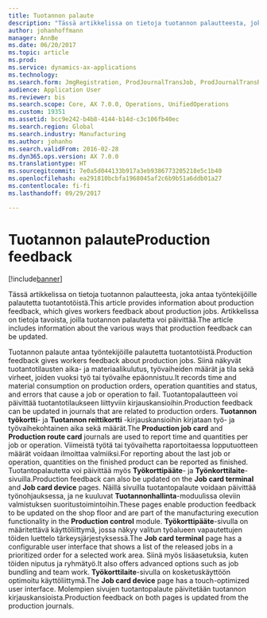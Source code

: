 ```yaml
---
title: Tuotannon palaute
description: "Tässä artikkelissa on tietoja tuotannon palautteesta, joka antaa työntekijöille palautetta tuotantotöistä. Artikkelissa on tietoja tavoista, joilla tuotannon palautetta voi päivittää."
author: johanhoffmann
manager: AnnBe
ms.date: 06/20/2017
ms.topic: article
ms.prod: 
ms.service: dynamics-ax-applications
ms.technology: 
ms.search.form: JmgRegistration, ProdJournalTransJob, ProdJournalTransRoute, ProdParmReportFinished
audience: Application User
ms.reviewer: bis
ms.search.scope: Core, AX 7.0.0, Operations, UnifiedOperations
ms.custom: 19351
ms.assetid: bcc9e242-b4b8-4144-b14d-c3c106fb40ec
ms.search.region: Global
ms.search.industry: Manufacturing
ms.author: johanho
ms.search.validFrom: 2016-02-28
ms.dyn365.ops.version: AX 7.0.0
ms.translationtype: HT
ms.sourcegitcommit: 7e0a5d044133b917a3eb9386773205218e5c1b40
ms.openlocfilehash: ea291810bcbfa1968045af2c6b9b51a6ddb01a27
ms.contentlocale: fi-fi
ms.lasthandoff: 09/29/2017

---
```


# <a name="production-feedback"></a><span data-ttu-id="7e6ad-104">Tuotannon palaute</span><span class="sxs-lookup"><span data-stu-id="7e6ad-104">Production feedback</span></span>

[!include[banner](../includes/banner.md)]


<span data-ttu-id="7e6ad-105">Tässä artikkelissa on tietoja tuotannon palautteesta, joka antaa työntekijöille palautetta tuotantotöistä.</span><span class="sxs-lookup"><span data-stu-id="7e6ad-105">This article provides information about production feedback, which gives workers feedback about production jobs.</span></span> <span data-ttu-id="7e6ad-106">Artikkelissa on tietoja tavoista, joilla tuotannon palautetta voi päivittää.</span><span class="sxs-lookup"><span data-stu-id="7e6ad-106">The article includes information about the various ways that production feedback can be updated.</span></span>

<span data-ttu-id="7e6ad-107">Tuotannon palaute antaa työntekijöille palautetta tuotantotöistä.</span><span class="sxs-lookup"><span data-stu-id="7e6ad-107">Production feedback gives workers feedback about production jobs.</span></span> <span data-ttu-id="7e6ad-108">Siinä näkyvät tuotantotilausten aika- ja materiaalikulutus, työvaiheiden määrät ja tila sekä virheet, joiden vuoksi työ tai työvaihe epäonnistuu.</span><span class="sxs-lookup"><span data-stu-id="7e6ad-108">It records time and material consumption on production orders, operation quantities and status, and errors that cause a job or operation to fail.</span></span> <span data-ttu-id="7e6ad-109">Tuotantopalautteen voi päivittää tuotantotilaukseen liittyviin kirjauskansioihin.</span><span class="sxs-lookup"><span data-stu-id="7e6ad-109">Production feedback can be updated in journals that are related to production orders.</span></span> <span data-ttu-id="7e6ad-110">**Tuotannon työkortti**- ja **Tuotannon reittikortti** -kirjauskansioihin kirjataan työ- ja työvaihekohtainen aika sekä määrät.</span><span class="sxs-lookup"><span data-stu-id="7e6ad-110">The **Production job card** and **Production route card** journals are used to report time and quantities per job or operation.</span></span> <span data-ttu-id="7e6ad-111">Viimeistä työtä tai työvaihetta raportoitaessa lopputuotteen määrät voidaan ilmoittaa valmiiksi.</span><span class="sxs-lookup"><span data-stu-id="7e6ad-111">For reporting about the last job or operation, quantities on the finished product can be reported as finished.</span></span> <span data-ttu-id="7e6ad-112">Tuotantopalautetta voi päivittää myös **Työkorttipääte**- ja **Työnkorttilaite**-sivuilla.</span><span class="sxs-lookup"><span data-stu-id="7e6ad-112">Production feedback can also be updated on the **Job card terminal** and **Job card device** pages.</span></span> <span data-ttu-id="7e6ad-113">Näillä sivuilla tuotantopalaute voidaan päivittää työnohjauksessa, ja ne kuuluvat **Tuotannonhallinta**-moduulissa oleviin valmistuksen suoritustoimintoihin.</span><span class="sxs-lookup"><span data-stu-id="7e6ad-113">These pages enable production feedback to be updated on the shop floor and are part of the manufacturing execution functionality in the **Production control** module.</span></span> <span data-ttu-id="7e6ad-114">**Työkorttipääte**-sivulla on määritettävä käyttöliittymä, jossa näkyy valitun työalueen vapautettujen töiden luettelo tärkeysjärjestyksessä.</span><span class="sxs-lookup"><span data-stu-id="7e6ad-114">The **Job card terminal** page has a configurable user interface that shows a list of the released jobs in a prioritized order for a selected work area.</span></span> <span data-ttu-id="7e6ad-115">Siinä myös lisäasetuksia, kuten töiden niputus ja ryhmätyö.</span><span class="sxs-lookup"><span data-stu-id="7e6ad-115">It also offers advanced options such as job bundling and team work.</span></span> <span data-ttu-id="7e6ad-116">**Työkorttilaite**-sivulla on kosketuskäyttöön optimoitu käyttöliittymä.</span><span class="sxs-lookup"><span data-stu-id="7e6ad-116">The **Job card device** page has a touch-optimized user interface.</span></span> <span data-ttu-id="7e6ad-117">Molempien sivujen tuotantopalaute päivitetään tuotannon kirjauskansioista.</span><span class="sxs-lookup"><span data-stu-id="7e6ad-117">Production feedback on both pages is updated from the production journals.</span></span>




